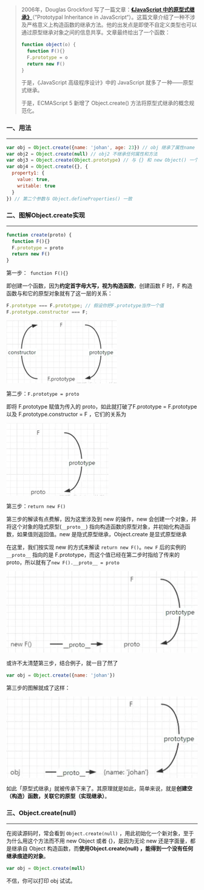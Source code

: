> 2006年，Douglas Grockford 写了一篇文章：**[《JavaScript 中的原型式继承》](https://link.zhihu.com/?target=https%3A//www.crockford.com/javascript/prototypal.html)**（”Prototypal Inheritance in JavaScript“）。这篇文章介绍了一种不涉及严格意义上构造函数的继承方法。他的出发点是即使不自定义类型也可以通过原型继承对象之间的信息共享。文章最终给出了一个函数：
>
> ```js
> function object(o) {
>   function F(){}
>   F.prototype = o
>   return new F()
> }
> ```
>
> 于是，《JavaScript 高级程序设计》中的 JavaScript 就多了一种——原型式继承。
>
> 于是，ECMAScript 5 新增了 Object.create() 方法将原型式继承的概念规范化。



### 一、用法

---

```js
var obj = Object.create({name: 'johan', age: 23}) // obj 继承了属性name 和 age
var obj2 = Object.create(null) // obj2 不继承任何属性和方法
var obj3 = Object.create(Object.prototype) // 与 {} 和 new Object() 一个意思
var obj4 = Object.create({}, {
  property1: {
    value: true,
    writable: true
  }
}) // 第二个参数与 Object.defineProperties() 一致
```



### 二、图解Object.create实现

---

```js
function create(proto) {
  function F(){}
  F.prototype = proto
  return new F()
}
```

第一步：` function F(){}`

即创建一个函数，因为**约定首字母大写，视为构造函数**，创建函数 F 时，F 构造函数与和它的原型对象就有了这一层的关系：

```js
F.prototype === F.prototype; // 假设你把F.prototype当作一个值
F.prototype.constructor === F;
```

<img src="img/image-20231207102725803.png" alt="image-20231207102725803" style="zoom:50%;" />

第二步：`F.prototype = proto`

即将 F.prototype 赋值为传入的 proto，如此就打破了F.prototype = F.prototype 以及 F.prototype.constructor = F ，它们的关系为

<img src="img/image-20231208095924493.png" alt="image-20231208095924493" style="zoom:50%;" />

第三步：`return new F()`

第三步的解读有点费解，因为这里涉及到 new 的操作，new 会创建一个对象，并将这个对象的隐式原型(`__proto__`) 指向构造函数的原型对象，并初始化构造函数，如果值则返回值。new 是隐式原型继承，Object.create 是显式原型继承

在这里，我们按实现 new 的方式来解读 `return new F()`。`new F` 后的实例的 `__proto__` 指向的是 F.prototype，而这个值已经在第二步时指给了传来的 proto，所以就有了`new F().__proto__ = proto`

![image-20231208100234045](img/image-20231208100234045.png)

或许不太清楚第三步，结合例子，就一目了然了

```js
var obj = Object.create({name: 'johan'})
```

第三步的图解就成了这样：

![image-20231208101129816](img/image-20231208101129816.png)

如此「原型式继承」就被传承下来了。其原理就是如此，简单来说，就是**创建空（构造）函数，关联它的原型（实现继承）**。



### 三、Object.create(null)

---

在阅读源码时，常会看到 `Object.create(null)` ，用此初始化一个新对象，至于为什么用这个方法而不用 new Object 或者 {}，是因为无论 new 还是字面量，都是继承自 Object 构造函数，而**使用Object.create(null) ，能得到一个没有任何继承痕迹的对象**。

```js
var obj = Object.create(null)
```

不信，你可以打印 obj 试试。